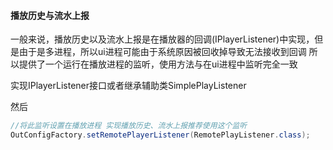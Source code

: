 #### 播放历史与流水上报

一般来说，播放历史以及流水上报是在播放器的回调(IPlayerListener)中实现，但是由于是多进程，所以ui进程可能由于系统原因被回收掉导致无法接收到回调
所以提供了一个运行在播放进程的监听，使用方法与在ui进程中监听完全一致

实现IPlayerListener接口或者继承辅助类SimplePlayListener

然后
```java
//将此监听设置在播放进程 实现播放历史、流水上报推荐使用这个监听
OutConfigFactory.setRemotePlayerListener(RemotePlayListener.class);
```